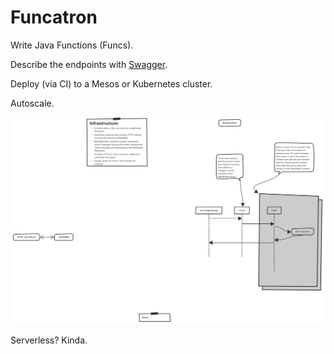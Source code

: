 # Funcatron

Write Java Functions (Funcs).

Describe the endpoints with [Swagger](https://swagger.io).

Deploy (via CI) to a Mesos or Kubernetes cluster.

Autoscale.

![img](funcatron.png)

Serverless? Kinda.
